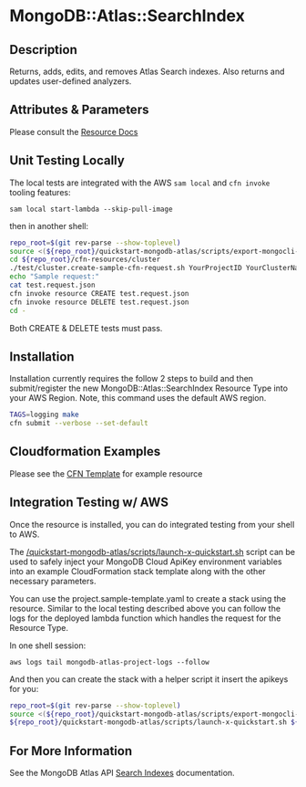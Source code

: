 # MongoDB::Atlas::SearchIndex

## Description
Returns, adds, edits, and removes Atlas Search indexes. Also returns and updates user-defined analyzers.

## Attributes & Parameters

Please consult the [Resource Docs](docs/README.md)

## Unit Testing Locally

The local tests are integrated with the AWS `sam local` and `cfn invoke` tooling features:

```
sam local start-lambda --skip-pull-image
```
then in another shell:
```bash
repo_root=$(git rev-parse --show-toplevel)
source <(${repo_root}/quickstart-mongodb-atlas/scripts/export-mongocli-config.py)
cd ${repo_root}/cfn-resources/cluster
./test/cluster.create-sample-cfn-request.sh YourProjectID YourClusterName > test.request.json 
echo "Sample request:"
cat test.request.json
cfn invoke resource CREATE test.request.json 
cfn invoke resource DELETE test.request.json 
cd -
```

Both CREATE & DELETE tests must pass.

## Installation

Installation currently requires the follow 2 steps to build and then submit/register the
new MongoDB::Atlas::SearchIndex Resource Type into your AWS Region. Note, this command uses the
default AWS region.

```bash
TAGS=logging make
cfn submit --verbose --set-default
```
## Cloudformation Examples

Please see the [CFN Template](test/cluster.sample-cfn-request.json) for example resource

## Integration Testing w/ AWS

Once the resource is installed, you can do integrated testing from your shell to AWS.

The [/quickstart-mongodb-atlas/scripts/launch-x-quickstart.sh](launch-x-quickstart.sh) script
can be used to safely inject your MongoDB Cloud ApiKey environment variables into an example
CloudFormation stack template along with the other necessary parameters.

You can use the project.sample-template.yaml to create a stack using the resource.
Similar to the local testing described above you can follow the logs for the deployed
lambda function which handles the request for the Resource Type.

In one shell session:
```
aws logs tail mongodb-atlas-project-logs --follow
```

And then you can create the stack with a helper script it insert the apikeys for you:


```bash
repo_root=$(git rev-parse --show-toplevel)
source <(${repo_root}/quickstart-mongodb-atlas/scripts/export-mongocli-config.py)
${repo_root}/quickstart-mongodb-atlas/scripts/launch-x-quickstart.sh ${repo_root}/cfn-resources/search-indexes/test/cluster.sample-template.yaml SampleCluster-123 ParameterKey=ProjectId,ParameterValue=<YOUR_PROJECT_ID>
```

## For More Information
See the MongoDB Atlas API [Search Indexes](https://www.mongodb.com/docs/atlas/reference/api-resources-spec/#tag/Atlas-Search) documentation.